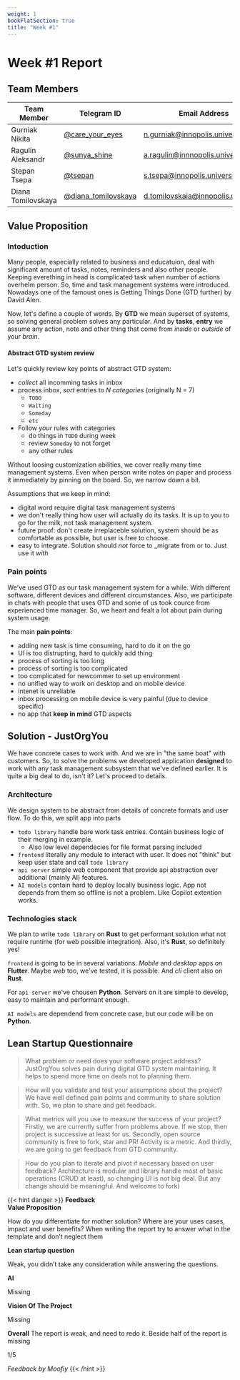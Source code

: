 ```yaml
---
weight: 1
bookFlatSection: true
title: "Week #1"
---
```


# Week #1 Report

## Team Members

| Team Member        | Telegram ID                                            | Email Address                       |
| ------------------ | ------------------------------------------------------ | ----------------------------------- |
| Gurniak Nikita     | [@care_your_eyes](https://t.me/care_your_eyes)         | n.gurniak@innopolis.university      |
| Ragulin Aleksandr  | [@sunya_shine](https://t.me/sunya_shine)               | a.ragulin@innnopolis.university     |
| Stepan Tsepa       | [@tsepan](https://t.me/tsepan)                         | s.tsepa@innopolis.university        |
| Diana Tomilovskaya | [@diana_tomilovskaya](https://t.me/diana_tomilovskaya) | d.tomilovskaia@innopolis.university |

## Value Proposition

### Intoduction

Many people, especially related to business and educatuion, deal with significant amount of tasks, notes, reminders and also other people. Keeping everething in head is complicated task when number of actions overhelm person. So, time and task management systems were introduced. Nowadays one of the famoust ones is Getting Things Done (GTD further) by David Alen. 

Now, let's define a couple of words. By **GTD** we mean superset of systems, so solving general problem solves any particular. And by **tasks**, **entry** we assume any action, note and other thing that come from _inside_ or _outside_ of your _brain_. 

#### Abstract GTD system review

Let's quickly review key points of abstract GTD system:

- _collect_ all incomming tasks in inbox
- process inbox, _sort_ entries to _N categories_ (originally N = 7)
  - `TODO`
  - `Waiting`
  - `Someday`
  - `etc`
- Follow _your_ rules with categories
  - do things in `TODO` during week
  - review `Someday` to not forget
  - any other rules

Without loosing customization abilities, we cover really many time management systems. Even when person write notes on paper and process it immediately by pinning on the board. So, we narrow down a bit. 

Assumptions that we keep in mind:
- digital word require digital task management systems
- we don't really thing how user will actually do its tasks. It is up to you to go for the milk, not task management system.
- future proof: don't create irreplaceble solution, system should be as comfortable as possible, but user is free to choose.
- easy to integrate. Solution should _not_ force to _migrate from or to. Just use it _with_


### Pain points

We've used GTD as our task management system for a while. With different software, different devices and different circumstances. Also, we participate in chats with people that uses GTD and some of us took cource from experienced time manager. So, we heart and fealt a lot about pain during system usage.

The main **pain points**:
- adding new task is time consuming, hard to do it on the go
- UI is too distrupting, hard to quickly add thing
- process of sorting is too long
- process of sorting is too complicated
- too complicated for newcommer to set up environment
- no unified way to work on desktop and on mobile device
- intenet is unreliable
- inbox processing on mobile device is very painful (due to device specific)
- no app that **keep in mind** GTD aspects


## Solution - JustOrgYou

We have concrete cases to work with. And we are in "the same boat" with customers. So, to solve the problems we developed application **designed** to work with any task management subsystem that we've defined earlier. It is quite a big deal to do, isn't it? Let's proceed to details.

### Architecture

We design system to be abstract from details of concrete formats and user flow. To do this, we split app into parts
- `todo library` handle bare work task entries. Contain business logic of their merging in example.
  - Also low level dependecies for file format parsing included
- `frontend` literally any module to interact with user. It does not "think" but keep user state and call `todo library`
- `api server` simple web component that provide api abstraction over additional (mainly AI) features.
- `AI models` contain hard to deploy locally business logic. App not depends from them so offline is not a problem. Like Copilot extention works.

<!-- todo add image -->

### Technologies stack

We plan to write `todo library` on **Rust** to get performant solution what not require runtime (for web possible integration). Also, it's **Rust**, so definitely yes!

`frontend` is going to be in several variations. _Mobile_ and _desktop_ apps on **Flutter**. Maybe _web_ too, we've tested, it is possible. And _cli_ client also on **Rust**.

For `api server` we've chousen **Python**. Servers on it are simple to develop, easy to maintain and performant enough. 

`AI models` are dependend from concrete case, but our code will be on **Python**. 

## Lean Startup Questionnaire #

> What problem or need does your software project address?
JustOrgYou solves pain during digital GTD system maintaining. It helps to spend more time on deals not to planning them.

> How will you validate and test your assumptions about the project?
We have well defined pain points and community to share solution with. So, we plan to share and get feedback.

> What metrics will you use to measure the success of your project?
Firstly, we are currently suffer from problems above. If we stop, then project is successive at least for us. Secondly, open source community is free to fork, star and PR! Activity is a metric. And thirdly, we are going to get feedback from GTD community.

> How do you plan to iterate and pivot if necessary based on user feedback?
Architecture is modular and library handle most of basic operations (CRUD at least), so changing UI is not big deal. But any change should be meaningful. And welcome to fork)


{{< hint danger >}}
**Feedback**  
**Value Proposition**

How do you differentiate for mother solution? 
Where are your uses cases, impact and user benefits? 
When writing the report try to answer what in the template and don’t neglect them 

**Lean startup question**

Weak, you didn’t take any consideration while answering the questions.

**AI** 

Missing 


**Vision Of The Project**

Missing

**Overall**
The report is weak, and need to redo it. Beside half of the report is missing

1/5

_Feedback by Moofiy_
{{< /hint >}}